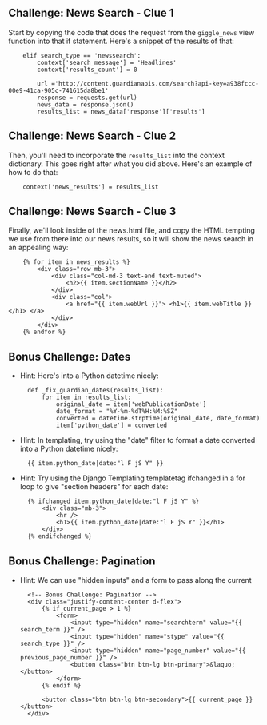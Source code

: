 Challenge: News Search - Clue 1
---------------------------------


Start by copying the code that does the request from the `giggle_news` view
function into that if statement. Here's a snippet of the results of that:


        elif search_type == 'newssearch':
            context['search_message'] = 'Headlines'
            context['results_count'] = 0

            url ='http://content.guardianapis.com/search?api-key=a938fccc-00e9-41ca-905c-741615da8be1'
            response = requests.get(url)
            news_data = response.json()
            results_list = news_data['response']['results']




Challenge: News Search - Clue 2
---------------------------------

Then, you'll need to incorporate the `results_list` into the context
dictionary.  This goes right after what you did above. Here's an example of how
to do that:

        context['news_results'] = results_list


Challenge: News Search - Clue 3
---------------------------------

Finally, we'll look inside of the news.html file, and copy the HTML tempting we
use from there into our news results, so it will show the news search in an
appealing way:


        {% for item in news_results %}
            <div class="row mb-3">
                <div class="col-md-3 text-end text-muted">
                    <h2>{{ item.sectionName }}</h2>
                </div>
                <div class="col">
                    <a href="{{ item.webUrl }}"> <h1>{{ item.webTitle }}</h1> </a>
                </div>
            </div>
        {% endfor %}


Bonus Challenge: Dates
-----------------------


- Hint: Here's
  into a Python datetime nicely:

        def _fix_guardian_dates(results_list):
            for item in results_list:
                original_date = item['webPublicationDate']
                date_format = "%Y-%m-%dT%H:%M:%SZ"
                converted = datetime.strptime(original_date, date_format)
                item['python_date'] = converted


- Hint: In templating, try using the "date" filter to format a date converted
  into a Python datetime nicely:

        {{ item.python_date|date:"l F jS Y" }}


- Hint: Try using the Django Templating templatetag ifchanged in a for loop to
  give "section headers" for each date:

        {% ifchanged item.python_date|date:"l F jS Y" %}
            <div class="mb-3">
                <hr />
                <h1>{{ item.python_date|date:"l F jS Y" }}</h1>
            </div>
        {% endifchanged %}


Bonus Challenge: Pagination
----------------------------

- Hint: We can use "hidden inputs" and a form to pass along the current 

        <!-- Bonus Challenge: Pagination -->
        <div class="justify-content-center d-flex">
            {% if current_page > 1 %}
                <form>
                    <input type="hidden" name="searchterm" value="{{ search_term }}" />
                    <input type="hidden" name="stype" value="{{ search_type }}" />
                    <input type="hidden" name="page_number" value="{{ previous_page_number }}" />
                    <button class="btn btn-lg btn-primary">&laquo;</button>
                </form>
            {% endif %}

            <button class="btn btn-lg btn-secondary">{{ current_page }}</button>
        </div>

